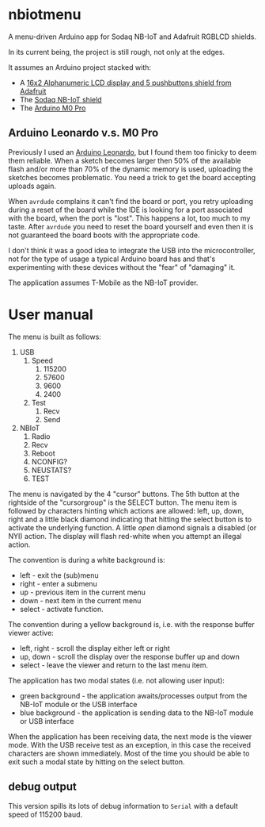 # nbiotmenu

A menu-driven Arduino app for Sodaq NB-IoT and Adafruit RGBLCD shields.

In its current being, the project is still rough, not only at the edges.

It assumes an Arduino project stacked with:

* A [16x2 Alphanumeric LCD display and 5 pushbuttons shield from Adafruit](https://www.adafruit.com/product/716)
* The [Sodaq NB-IoT shield](https://shop.sodaq.com/nl/nb-iot-shield-deluxe-single-band-5-of-band-28.html)
* The [Arduino M0 Pro](https://store.arduino.cc/arduino-m0-pro)

## Arduino Leonardo v.s. M0 Pro
Previously I used an [Arduino Leonardo](https://store.arduino.cc/arduino-leonardo-with-headers), but I found them too finicky to deem them reliable.  When a sketch becomes larger then 50% of the available flash and/or more than 70% of the dynamic memory is used, uploading the sketches becomes problematic. You need a trick to get the board accepting uploads again. 

When `avrdude` complains it can't find the board or port, you retry uploading during a reset of the board while the IDE is looking for a port associated with the board, when the port is "lost". This happens a lot, too much to my taste. After `avrdude` you need to reset the board yourself and even then it is not guaranteed the board boots with the appropriate code.

I don't think it was a good idea to integrate the USB into the microcontroller, not for the type of usage a typical Arduino board has and that's experimenting with these devices without the "fear" of "damaging" it.  

The application assumes T-Mobile as the NB-IoT provider.

# User manual

The menu is built as follows:

1. USB 
    1. Speed
       1. 115200
       2. 57600
       3. 9600
       4. 2400
    2. Test
       1. Recv
       2. Send
2. NBIoT
    1. Radio
    2. Recv
    3. Reboot
    4. NCONFIG?
    5. NEUSTATS?
    6. TEST

The menu is navigated by the 4 "cursor" buttons. The 5th button at the rightside of the "cursorgroup" is the SELECT button.
The menu item is followed by characters hinting which actions are allowed: left, up, down, right and a little black diamond indicating that hitting the select button is to activate the underlying function. A little _open_ diamond signals a disabled (or NYI) action. The display will flash red-white when you attempt an illegal action.

The convention is during a white background is:

* left - exit the (sub)menu
* right - enter a submenu
* up - previous item in the current menu
* down - next item in the current menu
* select - activate function.

The convention during a yellow background is, i.e. with the response buffer viewer active:

* left, right - scroll the display either left or right
* up, down - scroll the display over the response buffer up and down
* select - leave the viewer and return to the last menu item.

The application has two modal states (i.e. not allowing user input):

* green background - the application awaits/processes output from the NB-IoT module or the USB interface 
* blue background - the application is sending data to the NB-IoT module or USB interface

When the application has been receiving data, the next mode is the viewer mode. With the USB receive test as an exception, in this case the received characters are shown immediately. Most of the time you should be able to exit such a modal state by hitting on the select button.

## debug output

This version spills its lots of debug information to `Serial` with a default speed of 115200 baud.





















